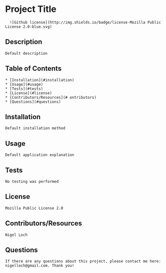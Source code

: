 

#  Project Title

      ![Github license](http://img.shields.io/badge/license-Mozilla Public License 2.0-blue.svg)

##  Description



    Default description

##  Table of Contents
    * [Installation](#installation)
    * [Usage](#usage)
    * [Tests](#tests)
    * [License](#license)
    * [Contributors/Resources](# ontributors)
    * [Questions](#questions)


##  Installation




    Default installation method


##  Usage




    Default application explanation


##  Tests




    No testing was performed


##  License




    Mozilla Public License 2.0


##  Contributors/Resources




    Nigel Loch


##  Questions




    If there are any questions about this project, please contact me here: nigelloch@gmail.com. Thank you!



  